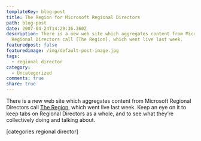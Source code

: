 ```yaml
---
templateKey: blog-post
title: The Region for Microsoft Regional Directors
path: blog-post
date: 2007-04-24T14:29:36.360Z
description: There is a new web site which aggregates content from Microsoft
  Regional Directors call [The Region], which went live last week.
featuredpost: false
featuredimage: /img/default-post-image.jpg
tags:
  - regional director
category:
  - Uncategorized
comments: true
share: true
---
```

<!--StartFragment-->

There is a new web site which aggregates content from Microsoft Regional Directors call [The Region](http://www.microsoftregionaldirectors.com/), which went live last week. Keep an eye on it to keep tabs on Regional Directors as a whole, and to see what they’re collectively doing and talking about.

\[categories:regional director]

<!--EndFragment-->
